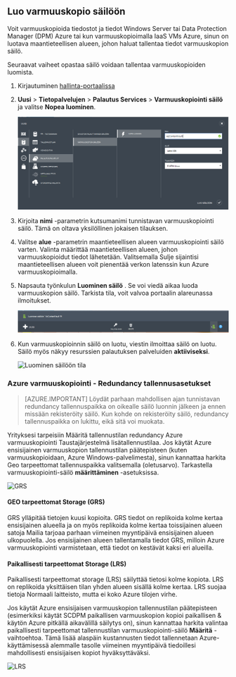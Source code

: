 ## <a name="create-a-backup-vault"></a>Luo varmuuskopio säilöön
Voit varmuuskopioida tiedostot ja tiedot Windows Server tai Data Protection Manager (DPM) Azure tai kun varmuuskopioimalla IaaS VMs Azure, sinun on luotava maantieteellisen alueen, johon haluat tallentaa tiedot varmuuskopion säilö.

Seuraavat vaiheet opastaa säilö voidaan tallentaa varmuuskopioiden luomista.

1. Kirjautuminen [hallinta-portaalissa](https://manage.windowsazure.com/)
2. **Uusi** > **Tietopalvelujen** > **Palautus Services** > **Varmuuskopiointi säilö** ja valitse **Nopea luominen**.

    ![Luo säilöön](./media/backup-create-vault/createvault1.png)

3. Kirjoita **nimi** -parametrin kutsumanimi tunnistavan varmuuskopiointi säilö. Tämä on oltava yksilöllinen jokaisen tilauksen.

4. Valitse **alue** -parametrin maantieteellisen alueen varmuuskopiointi säilö varten. Valinta määrittää maantieteellisen alueen, johon varmuuskopioidut tiedot lähetetään. Valitsemalla Sulje sijaintisi maantieteellisen alueen voit pienentää verkon latenssin kun Azure varmuuskopioimalla.

5. Napsauta työnkulun **Luominen säilö** . Se voi viedä aikaa luoda varmuuskopion säilö. Tarkista tila, voit valvoa portaalin alareunassa ilmoitukset.

    ![Luominen säilöön](./media/backup-create-vault/creatingvault1.png)

6. Kun varmuuskopioinnin säilö on luotu, viestin ilmoittaa säilö on luotu. Säilö myös näkyy resurssien palautuksen palveluiden **aktiiviseksi**.

    ![Luominen säilöön tila](./media/backup-create-vault/backupvaultstatus1.png)


### <a name="azure-backup---storage-redundancy-options"></a>Azure varmuuskopiointi - Redundancy tallennusasetukset

>[AZURE.IMPORTANT] Löydät parhaan mahdollisen ajan tunnistavan redundancy tallennuspaikka on oikealle säilö luonnin jälkeen ja ennen missään rekisteröity säilö. Kun kohde on rekisteröity säilö, redundancy tallennuspaikka on lukittu, eikä sitä voi muokata.

Yrityksesi tarpeisiin Määritä tallennustilan redundancy Azure varmuuskopiointi Taustajärjestelmä lisätallennustilaa. Jos käytät Azure ensisijainen varmuuskopion tallennustilan päätepisteen (kuten varmuuskopioidaan, Azure Windows-palvelimesta), sinun kannattaa harkita Geo tarpeettomat tallennuspaikka valitsemalla (oletusarvo). Tarkastella varmuuskopiointi-säilö **määrittäminen** -asetuksissa.

![GRS](./media/backup-create-vault/grs.png)

#### <a name="geo-redundant-storage-grs"></a>GEO tarpeettomat Storage (GRS)
GRS ylläpitää tietojen kuusi kopioita. GRS tiedot on replikoida kolme kertaa ensisijainen alueella ja on myös replikoida kolme kertaa toissijainen alueen satoja Mailia tarjoaa parhaan viimeinen myyntipäivä ensisijainen alueen ulkopuolella. Jos ensisijainen alueen tallentamalla tiedot GRS, milloin Azure varmuuskopiointi varmistetaan, että tiedot on kestävät kaksi eri alueilla.

#### <a name="locally-redundant-storage-lrs"></a>Paikallisesti tarpeettomat Storage (LRS)
Paikallisesti tarpeettomat storage (LRS) säilyttää tietosi kolme kopiota. LRS on replikoida yksittäisen tilan yhden alueen sisällä kolme kertaa. LRS suojaa tietoja Normaali laitteisto, mutta ei koko Azure tilojen virhe.

Jos käytät Azure ensisijaisen varmuuskopion tallennustilan päätepisteen (esimerkiksi käytät SCDPM paikallisen varmuuskopion kopioi paikallisen & käytön Azure pitkällä aikavälillä säilytys on), sinun kannattaa harkita valintaa paikallisesti tarpeettomat tallennustilan varmuuskopiointi-säilö **Määritä** -vaihtoehtoa. Tämä lisää alaspäin kustannusten tiedot tallennetaan Azure-käyttämisessä alemmalle tasolle viimeinen myyntipäivä tiedoillesi mahdollisesti ensisijaisen kopiot hyväksyttäväksi.

![LRS](./media/backup-create-vault/lrs.png)
